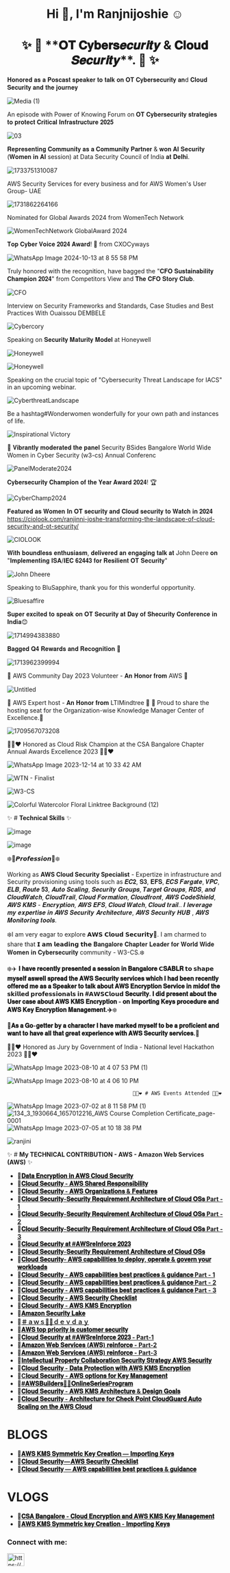 <h1 align="center">Hi 👋, I'm Ranjnijoshie ☺ </h1> 

<h1 align="center"> ✨ 🍁 **𝐎𝐓 𝐂𝐲𝐛𝐞𝐫𝐬𝒆𝒄𝒖𝒓𝒊𝒕𝒚 & 𝐂𝐥𝐨𝐮𝐝 𝑺𝒆𝒄𝒖𝒓𝒊𝒕𝒚**. 🍁 ✨ </h1>

𝐇𝐨𝐧𝐨𝐫𝐞𝐝 𝐚𝐬 𝐚 𝐏𝐨𝐬𝐜𝐚𝐬𝐭 𝐬𝐩𝐞𝐚𝐤𝐞𝐫 𝐭𝐨 𝐭𝐚𝐥𝐤 𝐨𝐧 𝐎𝐓 𝐂𝐲𝐛𝐞𝐫𝐬𝐞𝐜𝐮𝐫𝐢𝐭𝐲 𝐚𝐧d 𝐂𝐥𝐨𝐮𝐝 𝐒𝐞𝐜𝐮𝐫𝐢𝐭𝐲 𝐚𝐧𝐝 𝐭𝐡𝐞 𝐣𝐨𝐮𝐫𝐧𝐞𝐲

![Media (1)](https://github.com/user-attachments/assets/e2791f42-2de3-4141-8940-e94daf33083a)

An episode with Power of Knowing Forum on 𝐎𝐓 𝐂𝐲𝐛𝐞𝐫𝐬𝐞𝐜𝐮𝐫𝐢𝐭𝐲 𝐬𝐭𝐫𝐚𝐭𝐞𝐠𝐢𝐞𝐬 𝐭𝐨 𝐩𝐫𝐨𝐭𝐞𝐜𝐭 𝐂𝐫𝐢𝐭𝐢𝐜𝐚𝐥 𝐈𝐧𝐟𝐫𝐚𝐬𝐭𝐫𝐮𝐜𝐭𝐮𝐫𝐞 𝟐𝟎𝟐𝟓

![03](https://github.com/user-attachments/assets/aa6f742d-5f6a-482e-84be-871764feadaa)

𝐑𝐞𝐩𝐫𝐞𝐬𝐞𝐧𝐭𝐢𝐧𝐠 𝐂𝐨𝐦𝐦𝐮𝐧𝐢𝐭𝐲 𝐚𝐬 𝐚 𝐂𝐨𝐦𝐦𝐮𝐧𝐢𝐭𝐲 𝐏𝐚𝐫𝐭𝐧𝐞𝐫 & 𝐰𝐨𝐧 𝐀𝐈 𝐒𝐞𝐜𝐮𝐫𝐢𝐭𝐲 (𝐖𝐨𝐦𝐞𝐧 𝐢𝐧 𝐀𝐈 session) at Data Security Council of India 𝐚𝐭 𝐃𝐞𝐥𝐡𝐢.

![1733751310087](https://github.com/user-attachments/assets/42c3de8e-6dee-4134-bb94-c1fe597338d6)

AWS Security Services for every business and for AWS Women's User Group- UAE

![1731862264166](https://github.com/user-attachments/assets/d7a2e269-79bb-4b14-951d-a8afb880c2f8)

Nominated for Global Awards 2024 from WomenTech Network 

![WomenTechNetwork GlobalAward 2024](https://github.com/user-attachments/assets/4b7f6a1e-a2a0-4cb1-9a87-60374627ac09)

𝐓𝐨𝐩 𝐂𝐲𝐛𝐞𝐫 𝐕𝐨𝐢𝐜𝐞 𝟐𝟎𝟐𝟒 𝐀𝐰𝐚𝐫𝐝! 🙏 from CXOCyways

![WhatsApp Image 2024-10-13 at 8 55 58 PM](https://github.com/user-attachments/assets/7ba4b5f5-d62a-4714-8ed5-b66955b113c5)

Truly honored with the recognition, have bagged the "𝐂𝐅𝐎 𝐒𝐮𝐬𝐭𝐚𝐢𝐧𝐚𝐛𝐢𝐥𝐢𝐭𝐲 𝐂𝐡𝐚𝐦𝐩𝐢𝐨𝐧 𝟐𝟎𝟐𝟒" from Competitors View and 𝐓𝐡𝐞 𝐂𝐅𝐎 𝐒𝐭𝐨𝐫𝐲 𝐂𝐥𝐮𝐛.

![CFO](https://github.com/user-attachments/assets/940a97d6-59e7-4741-a3a9-2b04eef3f44e)

Interview on Security Frameworks and Standards, Case Studies and Best Practices With Ouaissou DEMBELE

![Cybercory](https://github.com/user-attachments/assets/9f448df3-5dd9-42f1-9d1e-7198290ea367)

Speaking on 𝐒𝐞𝐜𝐮𝐫𝐢𝐭𝐲 𝐌𝐚𝐭𝐮𝐫𝐢𝐭𝐲 𝐌𝐨𝐝𝐞𝐥 at Honeywell

![Honeywell](https://github.com/user-attachments/assets/a782eae6-23cc-466f-be28-ad81731cc388)

![Honeywell](https://github.com/user-attachments/assets/684e979d-abec-42e1-8d7a-7ea914aefb1b)

Speaking on the crucial topic of "Cybersecurity Threat Landscape for IACS" in an upcoming webinar. 

![CyberthreatLandscape](https://github.com/user-attachments/assets/044b8ebb-fc5d-4443-a817-0f79620b8dba)

Be a hashtag#Wonderwomen wonderfully for your own path and instances of life. 

![Inspirational Victory](https://github.com/user-attachments/assets/23e9dec7-51ff-4aee-904a-22515f139bd8)


🎤 𝐕𝐢𝐛𝐫𝐚𝐧𝐭𝐥𝐲 𝐦𝐨𝐝𝐞𝐫𝐚𝐭𝐞𝐝 𝐭𝐡𝐞 𝐩𝐚𝐧𝐞𝐥 Security BSides Bangalore World Wide Women in Cyber Security (w3-cs) Annual Conferenc

![PanelModerate2024](https://github.com/user-attachments/assets/f440110d-bd8f-43a3-a518-1db013016041)

𝐂𝐲𝐛𝐞𝐫𝐬𝐞𝐜𝐮𝐫𝐢𝐭𝐲 𝐂𝐡𝐚𝐦𝐩𝐢𝐨𝐧 𝐨𝐟 𝐭𝐡𝐞 𝐘𝐞𝐚𝐫 𝐀𝐰𝐚𝐫𝐝 𝟐𝟎𝟐𝟒! 🏆

![CyberChamp2024](https://github.com/user-attachments/assets/e3af0575-a557-4e63-9aa6-9d0882c5c904)

𝐅𝐞𝐚𝐭𝐮𝐫𝐞𝐝 𝐚𝐬 𝐖𝐨𝐦𝐞𝐧 𝐈𝐧 𝐎𝐓 𝐬𝐞𝐜𝐮𝐫𝐢𝐭𝐲 𝐚𝐧𝐝 𝐂𝐥𝐨𝐮𝐝 𝐬𝐞𝐜𝐮𝐫𝐢𝐭𝐲 𝐭𝐨 𝐖𝐚𝐭𝐜𝐡 𝐢𝐧 𝟐𝟎𝟐𝟒
https://ciolook.com/ranjinni-joshe-transforming-the-landscape-of-cloud-security-and-ot-security/

![CIOLOOK](https://github.com/user-attachments/assets/f2ae12de-5fd0-4d4b-a77a-379b2e5f8c62)


𝐖𝐢𝐭𝐡 𝐛𝐨𝐮𝐧𝐝𝐥𝐞𝐬𝐬 𝐞𝐧𝐭𝐡𝐮𝐬𝐢𝐚𝐬𝐦, 𝐝𝐞𝐥𝐢𝐯𝐞𝐫𝐞𝐝 𝐚𝐧 𝐞𝐧𝐠𝐚𝐠𝐢𝐧𝐠 𝐭𝐚𝐥𝐤 𝐚𝐭 John Deere 𝐨𝐧 "𝐈𝐦𝐩𝐥𝐞𝐦𝐞𝐧𝐭𝐢𝐧𝐠 𝐈𝐒𝐀/𝐈𝐄𝐂 𝟔𝟐𝟒𝟒𝟑 𝐟𝐨𝐫 𝐑𝐞𝐬𝐢𝐥𝐢𝐞𝐧𝐭 𝐎𝐓 𝐒𝐞𝐜𝐮𝐫𝐢𝐭𝐲"

![John Dheere](https://github.com/user-attachments/assets/83de6ca6-bf15-41a3-9cf0-24413e0fdd9d)

Speaking to BluSapphire, thank you for this wonderful opportunity. 

![Bluesaffire](https://github.com/user-attachments/assets/25cf5f16-0a35-4a81-9d8f-1b9a28efcbab)

𝐒𝐮𝐩𝐞𝐫 𝐞𝐱𝐜𝐢𝐭𝐞𝐝 𝐭𝐨 𝐬𝐩𝐞𝐚𝐤 𝐨𝐧 𝐎𝐓 𝐒𝐞𝐜𝐮𝐫𝐢𝐭𝐲 𝐚𝐭 𝐃𝐚𝐲 𝐨𝐟 𝐒𝐡𝐞𝐜𝐮𝐫𝐢𝐭𝐲 𝐂𝐨𝐧𝐟𝐞𝐫𝐞𝐧𝐜𝐞 𝐢𝐧 𝐈𝐧𝐝𝐢𝐚😊

![1714994383880](https://github.com/user-attachments/assets/59d8ef6f-66c8-48e4-b82d-c9539515187a)

𝐁𝐚𝐠𝐠𝐞𝐝 𝐐𝟒 𝐑𝐞𝐰𝐚𝐫𝐝𝐬 𝐚𝐧𝐝 𝐑𝐞𝐜𝐨𝐠𝐧𝐢𝐭𝐢𝐨𝐧 🎉

![1713962399994](https://github.com/user-attachments/assets/72c1764f-b89f-46d1-b7e0-0c08ce0b2b24)

🍁 AWS Community Day 2023 Volunteer - 𝐀𝐧 𝐇𝐨𝐧𝐨𝐫 𝐟𝐫𝐨𝐦 AWS 🍁

![Untitled](https://github.com/ranjinnijoshe/Ranjinnijoshe/assets/19187348/6417f824-41ef-49cd-ad8c-6134710a15c4)

🍁 AWS Expert host - 𝐀𝐧 𝐇𝐨𝐧𝐨𝐫 𝐟𝐫𝐨𝐦 LTIMindtree 🍁
🎉 Proud to share the hosting seat for the Organization-wise Knowledge Manager Center of Excellence.🎉 

![1709567073208](https://github.com/ranjinnijoshe/Ranjinnijoshe/assets/19187348/4162c0b1-a5db-4843-8331-2e9feb0afd75)

💚💙❤️ Honored as Cloud Risk Champion at the CSA Bangalore Chapter Annual Awards Excellence 2023 💚💙❤️

![WhatsApp Image 2023-12-14 at 10 33 42 AM](https://github.com/ranjinnijoshe/ranjujoshi/assets/19187348/1008e6a0-e2b2-483b-a77c-48231f262023)

![WTN - Finalist](https://github.com/ranjinnijoshe/ranjujoshi/assets/19187348/87fe6d85-af6c-472b-8655-85fadd309bd3)

![W3-CS](https://github.com/ranjinnijoshe/ranjujoshi/assets/19187348/a6a2058c-5888-4455-aab7-e1a8c19ed4df)

![Colorful Watercolor Floral Linktree Background (12)](https://github.com/ranjinnijoshe/ranjujoshi/assets/19187348/9dba9ed3-9506-4cc9-931c-6d626a4bea73)


✨ # **Technical Skills** ✨

![image](https://github.com/ranjinnijoshe/ranjujoshi/assets/19187348/4d43a9a8-4616-4225-919d-ae6ce255b7fb)


![image](https://github.com/ranjinnijoshe/ranjujoshi/assets/19187348/b8b73adb-6153-4e8c-848c-722978904f32)


❄️🌺**𝙋𝙧𝙤𝙛𝙚𝙨𝙨𝙞𝙤𝙣**🌺❄️

Working as ******AWS Cloud Security Specialist****** - Expertize in infrastructure and Security provisioning using tools such as 𝑬𝑪𝟐, 𝐒𝟑, 𝐄𝐅𝐒, 𝑬𝑪𝑺 𝑭𝒂𝒓𝒈𝒂𝒕𝒆, 𝑽𝑷𝑪, 𝑬𝑳𝑩, 𝑹𝒐𝒖𝒕𝒆 𝟓𝟑, 𝑨𝒖𝒕𝒐 𝑺𝒄𝒂𝒍𝒊𝒏𝒈, 𝑺𝒆𝒄𝒖𝒓𝒊𝒕𝒚 𝑮𝒓𝒐𝒖𝒑𝒔, 𝑻𝒂𝒓𝒈𝒆𝒕 𝑮𝒓𝒐𝒖𝒑𝒔, 𝑹𝑫𝑺, 𝒂𝒏𝒅 𝑪𝒍𝒐𝒖𝒅𝑾𝒂𝒕𝒄𝒉, 𝑪𝒍𝒐𝒖𝒅𝑻𝒓𝒂𝒊𝒍, 𝑪𝒍𝒐𝒖𝒅 𝑭𝒐𝒓𝒎𝒂𝒕𝒊𝒐𝒏, 𝑪𝒍𝒐𝒖𝒅𝒇𝒓𝒐𝒏𝒕, 𝑨𝑾𝑺 𝑪𝒐𝒅𝒆𝑺𝒉𝒊𝒆𝒍𝒅, 𝑨𝑾𝑺 𝑲𝑴𝑺 - 𝑬𝒏𝒄𝒓𝒚𝒑𝒕𝒊𝒐𝒏, 𝑨𝑾𝑺 𝑬𝑭𝑺, 𝑪𝒍𝒐𝒖𝒅 𝑾𝒂𝒕𝒄𝒉, 𝑪𝒍𝒐𝒖𝒅 𝒕𝒓𝒂𝒊𝒍.. 𝑰 𝒍𝒆𝒗𝒆𝒓𝒂𝒈𝒆 𝒎𝒚 𝒆𝒙𝒑𝒆𝒓𝒕𝒊𝒔𝒆 𝒊𝒏 𝑨𝑾𝑺 𝑺𝒆𝒄𝒖𝒓𝒊𝒕𝒚 𝑨𝒓𝒄𝒉𝒊𝒕𝒆𝒄𝒕𝒖𝒓𝒆, 𝑨𝑾𝑺 𝑺𝒆𝒄𝒖𝒓𝒊𝒕𝒚 𝑯𝑼𝑩 , 𝑨𝑾𝑺 𝑴𝒐𝒏𝒊𝒕𝒐𝒓𝒊𝒏𝒈 𝒕𝒐𝒐𝒍𝒔.

❄️I am very eagar to explore 𝗔𝗪𝗦 𝗖𝗹𝗼𝘂𝗱 𝗦𝗲𝗰𝘂𝗿𝗶𝘁𝘆🌈. I am charmed to share that 𝗜 𝗮𝗺 𝗹𝗲𝗮𝗱𝗶𝗻𝗴 𝘁𝗵𝗲 𝐁𝐚𝐧𝐠𝐚𝐥𝐨𝐫𝐞 𝐂𝐡𝐚𝐩𝐭𝐞𝐫 𝐋𝐞𝐚𝐝𝐞𝐫 𝐟𝐨𝐫 𝐖𝐨𝐫𝐥𝐝 𝐖𝐢𝐝𝐞 𝐖𝐨𝐦𝐞𝐧 𝐢𝐧 𝐂𝐲𝐛𝐞𝐫𝐬𝐞𝐜𝐮𝐫𝐢𝐭𝐲 community - W3-CS.❄️

❄️✈️ **𝐈 𝐡𝐚𝐯𝐞 𝐫𝐞𝐜𝐞𝐧𝐭𝐥𝐲 𝐩𝐫𝐞𝐬𝐞𝐧𝐭𝐞𝐝 𝐚 𝐬𝐞𝐬𝐬𝐢𝐨𝐧 𝐢𝐧 𝐁𝐚𝐧𝐠𝐚𝐥𝐨𝐫𝐞 **𝗖𝐒𝐀𝐁𝐋𝐑** 𝘁𝗼 𝘀𝗵𝗮𝗽𝗲 𝐦𝐲𝐬𝐞𝐥𝐟 𝐚𝐬𝐰𝐞𝐥𝐥 𝐬𝐩𝐫𝐞𝐚𝐝 𝐭𝐡𝐞 𝐀𝐖𝐒 𝐒𝐞𝐜𝐮𝐫𝐢𝐭𝐲 𝐬𝐞𝐫𝐯𝐢𝐜𝐞𝐬 𝐰𝐡𝐢𝐜𝐡 𝐈 𝐡𝐚𝐝 𝐛𝐞𝐞𝐧 𝐫𝐞𝐜𝐞𝐧𝐭𝐥𝐲 𝐨𝐟𝐟𝐞𝐫𝐞𝐝 𝐦𝐞 𝐚𝐬 𝐚 𝐒𝐩𝐞𝐚𝐤𝐞𝐫 𝐭𝐨 𝐭𝐚𝐥𝐤 𝐚𝐛𝐨𝐮𝐭 𝐀𝐖𝐒 𝐄𝐧𝐜𝐫𝐲𝐩𝐭𝐢𝐨𝐧 𝐒𝐞𝐫𝐯𝐢𝐜𝐞 𝐢𝐧 𝐦𝐢𝐝𝐨𝐟 𝐭𝐡𝐞 𝘀𝗸𝗶𝗹𝗹𝗲𝗱 𝗽𝗿𝗼𝗳𝗲𝘀𝘀𝗶𝗼𝗻𝗮𝗹𝘀 𝗶𝗻 #𝗔𝗪𝗦𝗖𝗹𝗼𝘂𝗱 **𝐒𝐞𝐜𝐮𝐫𝐢𝐭𝐲**. 𝐈 𝐝𝐢𝐝 𝐩𝐫𝐞𝐬𝐞𝐧𝐭 𝐚𝐛𝐨𝐮𝐭 𝐭𝐡𝐞 𝐔𝐬𝐞𝐫 𝐜𝐚𝐬𝐞 𝐚𝐛𝐨𝐮𝐭 𝐀𝐖𝐒 𝐊𝐌𝐒 𝐄𝐧𝐜𝐫𝐲𝐩𝐭𝐢𝐨𝐧 - 𝐨𝐧 𝐈𝐦𝐩𝐨𝐫𝐭𝐢𝐧𝐠 𝐊𝐞𝐲𝐬 𝐩𝐫𝐨𝐜𝐞𝐝𝐮𝐫𝐞 𝐚𝐧𝐝 𝐀𝐖𝐒 𝐊𝐞𝐲 𝐄𝐧𝐜𝐫𝐲𝐩𝐭𝐢𝐨𝐧 𝐌𝐚𝐧𝐚𝐠𝐞𝐦𝐞𝐧𝐭.✈️**❄️

🌸**𝐀𝐬 𝐚 𝐆𝐨-𝐠𝐞𝐭𝐭𝐞𝐫 𝐛𝐲 𝐚 𝐜𝐡𝐚𝐫𝐚𝐜𝐭𝐞𝐫 𝐈 𝐡𝐚𝐯𝐞 𝐦𝐚𝐫𝐤𝐞𝐝 𝐦𝐲𝐬𝐞𝐥𝐟 𝐭𝐨 𝐛𝐞 𝐚 𝐩𝐫𝐨𝐟𝐢𝐜𝐢𝐞𝐧𝐭 𝐚𝐧𝐝 𝐰𝐚𝐧𝐭 𝐭𝐨 𝐡𝐚𝐯𝐞 𝐚𝐥𝐥 𝐭𝐡𝐚𝐭 𝐠𝐫𝐞𝐚𝐭 𝐞𝐱𝐩𝐞𝐫𝐢𝐞𝐧𝐜𝐞 𝐰𝐢𝐭𝐡 𝐀𝐖𝐒 𝐒𝐞𝐜𝐮𝐫𝐢𝐭𝐲 𝐬𝐞𝐫𝐯𝐢𝐜𝐞𝐬.**🌸

💚💙❤️ Honored as Jury by Government of India - National level Hackathon 2023 💚💙❤️

![WhatsApp Image 2023-08-10 at 4 07 53 PM (1)](https://github.com/ranjujoshi/ranjujoshi/assets/19187348/48a83ea6-7bfd-43e6-a51f-b910472a40bf)

![WhatsApp Image 2023-08-10 at 4 06 10 PM](https://github.com/ranjujoshi/ranjujoshi/assets/19187348/12e25397-a446-48e8-aa46-45ecf17a4a0d)



                                             💚💙❤️ # AWS Events Attended 💚💙❤️

![WhatsApp Image 2023-07-02 at 8 11 58 PM (1)](https://github.com/ranjujoshi/ranjujoshi/assets/19187348/86e3e840-d323-4fe1-b7d4-19c811ef11a1)
![134_3_1930664_1657012216_AWS Course Completion Certificate_page-0001](https://github.com/ranjujoshi/ranjujoshi/assets/19187348/1bab483c-0abb-4381-a5ac-f383b3feb7bd)
![WhatsApp Image 2023-07-05 at 10 18 38 PM](https://github.com/ranjujoshi/ranjujoshi/assets/19187348/054cabab-1b0a-4ec7-b97a-c94e0bfd0406)



<p align="left"> <img src="https://komarev.com/ghpvc/?username=ranjini&label=Profile%20views&color=0e75b6&style=flat" alt="ranjini" /> </p>


✨ # **My TECHNICAL CONTRIBUTION - AWS - Amazon Web Services (AWS)** ✨

- 🎀[**𝐃𝐚𝐭𝐚 𝐄𝐧𝐜𝐫𝐲𝐩𝐭𝐢𝐨𝐧 𝐢𝐧 𝐀𝐖𝐒 𝐂𝐥𝐨𝐮𝐝 𝐒𝐞𝐜𝐮𝐫𝐢𝐭𝐲**](https://www.linkedin.com/posts/ranjinnijoshe_connections-100daysofcloudsecuritychallenge-activity-7071818076161257472-ZMOW?utm_source=share&utm_medium=member_desktop)
- 🎀[**𝐂𝐥𝐨𝐮𝐝 𝐒𝐞𝐜𝐮𝐫𝐢𝐭𝐲 - 𝐀𝐖𝐒 𝐒𝐡𝐚𝐫𝐞𝐝 𝐑𝐞𝐬𝐩𝐨𝐧𝐬𝐢𝐛𝐢𝐥𝐢𝐭𝐲**](https://www.linkedin.com/posts/ranjinnijoshe_connections-100daysofcloudsecuritychallenge-activity-7073335886695858177-Q-tz?utm_source=share&utm_medium=member_desktop)
- 🎀[**𝐂𝐥𝐨𝐮𝐝 𝐒𝐞𝐜𝐮𝐫𝐢𝐭𝐲 - 𝐀𝐖𝐒 𝐎𝐫𝐠𝐚𝐧𝐢𝐳𝐚𝐭𝐢𝐨𝐧𝐬 & 𝐅𝐞𝐚𝐭𝐮𝐫𝐞𝐬**](https://www.linkedin.com/posts/ranjinnijoshe_connections-100daysofcloudsecuritychallenge-activity-7073346578819780608--nXh?utm_source=share&utm_medium=member_desktop)
- 🎀[**𝐂𝐥𝐨𝐮𝐝 𝐒𝐞𝐜𝐮𝐫𝐢𝐭𝐲-𝐒𝐞𝐜𝐮𝐫𝐢𝐭𝐲 𝐑𝐞𝐪𝐮𝐢𝐫𝐞𝐦𝐞𝐧𝐭 𝐀𝐫𝐜𝐡𝐢𝐭𝐞𝐜𝐭𝐮𝐫𝐞 𝐨𝐟 𝐂𝐥𝐨𝐮𝐝 𝐎𝐒𝐬 Part - 1**](https://www.linkedin.com/posts/ranjinnijoshe_connections-100daysofcloudsecuritychallenge-activity-7074419438791364608-Efve?utm_source=share&utm_medium=member_desktop)
- 🎀[**𝐂𝐥𝐨𝐮𝐝 𝐒𝐞𝐜𝐮𝐫𝐢𝐭𝐲-𝐒𝐞𝐜𝐮𝐫𝐢𝐭𝐲 𝐑𝐞𝐪𝐮𝐢𝐫𝐞𝐦𝐞𝐧𝐭 𝐀𝐫𝐜𝐡𝐢𝐭𝐞𝐜𝐭𝐮𝐫𝐞 𝐨𝐟 𝐂𝐥𝐨𝐮𝐝 𝐎𝐒𝐬 Part - 2**](https://www.linkedin.com/posts/ranjinnijoshe_connections-100daysofcloudsecuritychallenge-activity-7074419438791364608-Efve?utm_source=share&utm_medium=member_desktop)
- 🎀[**𝐂𝐥𝐨𝐮𝐝 𝐒𝐞𝐜𝐮𝐫𝐢𝐭𝐲-𝐒𝐞𝐜𝐮𝐫𝐢𝐭𝐲 𝐑𝐞𝐪𝐮𝐢𝐫𝐞𝐦𝐞𝐧𝐭 𝐀𝐫𝐜𝐡𝐢𝐭𝐞𝐜𝐭𝐮𝐫𝐞 𝐨𝐟 𝐂𝐥𝐨𝐮𝐝 𝐎𝐒𝐬 Part - 3**](https://www.linkedin.com/posts/ranjinnijoshe_connections-100daysofcloudsecuritychallenge-activity-7074449728939192321-zMfj?utm_source=share&utm_medium=member_desktop)
- 🎀[**𝐂𝐥𝐨𝐮𝐝 𝐒𝐞𝐜𝐮𝐫𝐢𝐭𝐲 𝐚𝐭 #𝐀𝐖𝐒𝐫𝐞𝐈𝐧𝐟𝐨𝐫𝐜𝐞 𝟐𝟎𝟐𝟑**](https://www.linkedin.com/posts/ranjinnijoshe_connections-100daysofcloudsecuritychallenge-activity-7074789403319037952-5cJM?utm_source=share&utm_medium=member_desktop)
- 🎀[**𝐂𝐥𝐨𝐮𝐝 𝐒𝐞𝐜𝐮𝐫𝐢𝐭𝐲-𝐒𝐞𝐜𝐮𝐫𝐢𝐭𝐲 𝐑𝐞𝐪𝐮𝐢𝐫𝐞𝐦𝐞𝐧𝐭 𝐀𝐫𝐜𝐡𝐢𝐭𝐞𝐜𝐭𝐮𝐫𝐞 𝐨𝐟 𝐂𝐥𝐨𝐮𝐝 𝐎𝐒𝐬**](https://www.linkedin.com/posts/ranjinnijoshe_connections-100daysofcloudsecuritychallenge-activity-7077673481596792832-YuLx?utm_source=share&utm_medium=member_desktop)
- 🎀[**𝐂𝐥𝐨𝐮𝐝 𝐒𝐞𝐜𝐮𝐫𝐢𝐭𝐲- 𝐀𝐖𝐒 𝐜𝐚𝐩𝐚𝐛𝐢𝐥𝐢𝐭𝐢𝐞𝐬 𝐭𝐨 𝐝𝐞𝐩𝐥𝐨𝐲, 𝐨𝐩𝐞𝐫𝐚𝐭𝐞 & 𝐠𝐨𝐯𝐞𝐫𝐧 𝐲𝐨𝐮𝐫 𝐰𝐨𝐫𝐤𝐥𝐨𝐚𝐝𝐬**](https://www.linkedin.com/posts/ranjinnijoshe_connections-100daysofcloudsecuritychallenge-activity-7077682108965548032-gmuI?utm_source=share&utm_medium=member_desktop)
- 🎀[**𝐂𝐥𝐨𝐮𝐝 𝐒𝐞𝐜𝐮𝐫𝐢𝐭𝐲 - 𝐀𝐖𝐒 𝐜𝐚𝐩𝐚𝐛𝐢𝐥𝐢𝐭𝐢𝐞𝐬 𝐛𝐞𝐬𝐭 𝐩𝐫𝐚𝐜𝐭𝐢𝐜𝐞𝐬 & 𝐠𝐮𝐢𝐝𝐚𝐧𝐜𝐞 Part - 1**](https://www.linkedin.com/posts/ranjinnijoshe_connections-100daysofcloudsecuritychallenge-activity-7077696682888491037-WYg3?utm_source=share&utm_medium=member_desktop)
- 🎀[**𝐂𝐥𝐨𝐮𝐝 𝐒𝐞𝐜𝐮𝐫𝐢𝐭𝐲 - 𝐀𝐖𝐒 𝐜𝐚𝐩𝐚𝐛𝐢𝐥𝐢𝐭𝐢𝐞𝐬 𝐛𝐞𝐬𝐭 𝐩𝐫𝐚𝐜𝐭𝐢𝐜𝐞𝐬 & 𝐠𝐮𝐢𝐝𝐚𝐧𝐜𝐞 Part - 2** ](https://www.linkedin.com/posts/ranjinnijoshe_connections-100daysofcloudsecuritychallenge-activity-7078374132505079808-oxUM?utm_source=share&utm_medium=member_desktop)
- 🎀[**𝐂𝐥𝐨𝐮𝐝 𝐒𝐞𝐜𝐮𝐫𝐢𝐭𝐲 - 𝐀𝐖𝐒 𝐜𝐚𝐩𝐚𝐛𝐢𝐥𝐢𝐭𝐢𝐞𝐬 𝐛𝐞𝐬𝐭 𝐩𝐫𝐚𝐜𝐭𝐢𝐜𝐞𝐬 & 𝐠𝐮𝐢𝐝𝐚𝐧𝐜𝐞 Part - 3**](https://www.linkedin.com/posts/ranjinnijoshe_connections-100daysofcloudsecuritychallenge-activity-7079756009572896768-2RS4?utm_source=share&utm_medium=member_desktop)
- 🎀[**𝐂𝐥𝐨𝐮𝐝 𝐒𝐞𝐜𝐮𝐫𝐢𝐭𝐲 - 𝐀𝐖𝐒 𝐒𝐞𝐜𝐮𝐫𝐢𝐭𝐲 𝐂𝐡𝐞𝐜𝐤𝐥𝐢𝐬𝐭**](https://www.linkedin.com/posts/ranjinnijoshe_connections-100daysofcloudsecuritychallenge-activity-7081987602811158528-WupI?utm_source=share&utm_medium=member_desktop)
- 🎀[**𝐂𝐥𝐨𝐮𝐝 𝐒𝐞𝐜𝐮𝐫𝐢𝐭𝐲 - 𝐀𝐖𝐒 𝐊𝐌𝐒 𝐄𝐧𝐜𝐫𝐲𝐩𝐭𝐢𝐨𝐧**](https://www.linkedin.com/posts/ranjinnijoshe_connections-100daysofcloudsecuritychallenge-activity-7081997584914944000-1Evx?utm_source=share&utm_medium=member_desktop)
- 🎀[**𝐀𝐦𝐚𝐳𝐨𝐧 𝐒𝐞𝐜𝐮𝐫𝐢𝐭𝐲 𝐋𝐚𝐤𝐞**](https://www.linkedin.com/posts/ranjinnijoshe_amazon-security-lake-is-now-generally-available-activity-7075743723233447936--zq2?utm_source=share&utm_medium=member_desktop)
- 🎀[**＃ａｗｓ🌟🌟ｄｅｖｄａｙ**](https://www.linkedin.com/posts/ranjinnijoshe_awsdevday-awscloud-aws-activity-7075530762896224256-fgVV?utm_source=share&utm_medium=member_desktop)
- 🎀[**𝐀𝐖𝐒 𝐭𝐨𝐩 𝐩𝐫𝐢𝐨𝐫𝐢𝐭𝐲 𝐢𝐬 𝐜𝐮𝐬𝐭𝐨𝐦𝐞𝐫 𝐬𝐞𝐜𝐮𝐫𝐢𝐭𝐲**](https://www.linkedin.com/posts/ranjinnijoshe_connections-100daysofcloudsecuritychallenge-activity-7074789403319037952-5cJM?utm_source=share&utm_medium=member_desktop)
- 🎀[**𝐂𝐥𝐨𝐮𝐝 𝐒𝐞𝐜𝐮𝐫𝐢𝐭𝐲 𝐚𝐭 #𝐀𝐖𝐒𝐫𝐞𝐈𝐧𝐟𝐨𝐫𝐜𝐞 𝟐𝟎𝟐𝟑 - Part-1**](https://www.linkedin.com/posts/ranjinnijoshe_and-here-we-go-reinforce-is-here-activity-7074387868751695872-7Fx0?utm_source=share&utm_medium=member_desktop)
- 🎀[**𝐀𝐦𝐚𝐳𝐨𝐧 𝐖𝐞𝐛 𝐒𝐞𝐫𝐯𝐢𝐜𝐞𝐬 (𝐀𝐖𝐒) 𝐫𝐞𝐢𝐧𝐟𝐨𝐫𝐜𝐞 - Part-2**](https://www.linkedin.com/posts/ranjinnijoshe_cant-make-it-to-aws-reinforce-this-year-activity-7074278362097074176-2Clb?utm_source=share&utm_medium=member_desktop)
- 🎀[**𝐀𝐦𝐚𝐳𝐨𝐧 𝐖𝐞𝐛 𝐒𝐞𝐫𝐯𝐢𝐜𝐞𝐬 (𝐀𝐖𝐒) 𝐫𝐞𝐢𝐧𝐟𝐨𝐫𝐜𝐞 - Part-3**](https://www.linkedin.com/posts/ranjinnijoshe_securecloudops-awssecurity-awscloudsecurity-activity-7073863249917612032-v3-H?utm_source=share&utm_medium=member_desktop)
- 🎀[**𝐈𝐧𝐭𝐞𝐥𝐥𝐞𝐜𝐭𝐮𝐚𝐥 𝐏𝐫𝐨𝐩𝐞𝐫𝐭𝐲 𝐂𝐨𝐥𝐥𝐚𝐛𝐨𝐫𝐚𝐭𝐢𝐨𝐧 𝐒𝐞𝐜𝐮𝐫𝐢𝐭𝐲 𝐒𝐭𝐫𝐚𝐭𝐞𝐠𝐲 𝐀𝐖𝐒 𝐒𝐞𝐜𝐮𝐫𝐢𝐭𝐲**](https://www.linkedin.com/posts/ranjinnijoshe_securecloudops-awssecurity-awscloudsecurity-activity-7079746214186926080-1ewI?utm_source=share&utm_medium=member_desktop)
- 🎀[**𝐂𝐥𝐨𝐮𝐝 𝐒𝐞𝐜𝐮𝐫𝐢𝐭𝐲 - 𝐃𝐚𝐭𝐚 𝐏𝐫𝐨𝐭𝐞𝐜𝐭𝐢𝐨𝐧 𝐰𝐢𝐭𝐡 𝐀𝐖𝐒 𝐊𝐌𝐒 𝐄𝐧𝐜𝐫𝐲𝐩𝐭𝐢𝐨𝐧**](https://www.linkedin.com/posts/ranjinnijoshe_connections-100daysofcloudsecuritychallenge-activity-7083059689470529536-FbHv?utm_source=share&utm_medium=member_desktop)
- 🎀[**C𝐥𝐨𝐮𝐝 𝐒𝐞𝐜𝐮𝐫𝐢𝐭𝐲 - 𝐀𝐖𝐒 𝐨𝐩𝐭𝐢𝐨𝐧𝐬 𝐟𝐨𝐫 𝐊𝐞𝐲 𝐌𝐚𝐧𝐚𝐠𝐞𝐦𝐞𝐧𝐭**](https://www.linkedin.com/posts/ranjinnijoshe_connections-100daysofcloudsecuritychallenge-activity-7083111368379273216-mNtD?utm_source=share&utm_medium=member_desktop)
- 🎀[**#𝐀𝐖𝐒𝐁𝐮𝐢𝐥𝐝𝐞𝐫𝐬🌟🌟𝐎𝐧𝐥𝐢𝐧𝐞𝐒𝐞𝐫𝐢𝐞𝐬P𝐫𝐨𝐠𝐫𝐚𝐦**](https://www.linkedin.com/posts/ranjinnijoshe_awsbuildersonlineseries-awsonair-awscloud-activity-7083132675196157952-mJg3?utm_source=share&utm_medium=member_desktop)
- 🎀[**𝐂𝐥𝐨𝐮𝐝 𝐒𝐞𝐜𝐮𝐫𝐢𝐭𝐲 - 𝐀𝐖𝐒 𝐊𝐌𝐒 𝐀𝐫𝐜𝐡𝐢𝐭𝐞𝐜𝐭𝐮𝐫𝐞 & 𝐃𝐞𝐬𝐢𝐠𝐧 𝐆𝐨𝐚𝐥𝐬**](https://www.linkedin.com/posts/ranjinnijoshe_connections-100daysofcloudsecuritychallenge-activity-7084202708135526400-adGa?utm_source=share&utm_medium=member_desktop)
- 🎀[**𝐂𝐥𝐨𝐮𝐝 𝐒𝐞𝐜𝐮𝐫𝐢𝐭𝐲 - 𝐀𝐫𝐜𝐡𝐢𝐭𝐞𝐜𝐭𝐮𝐫𝐞 𝐟𝐨𝐫 𝐂𝐡𝐞𝐜𝐤 𝐏𝐨𝐢𝐧𝐭 𝐂𝐥𝐨𝐮𝐝𝐆𝐮𝐚𝐫𝐝 𝐀𝐮𝐭𝐨 𝐒𝐜𝐚𝐥𝐢𝐧𝐠 𝐨𝐧 𝐭𝐡𝐞 𝐀𝐖𝐒 𝐂𝐥𝐨𝐮𝐝**](https://www.linkedin.com/posts/ranjinnijoshe_connections-100daysofcloudsecuritychallenge-activity-7084230470162415616-sKiG?utm_source=share&utm_medium=member_desktop)
  

# BLOGS 
- 🎀[**𝐀𝐖𝐒 𝐊𝐌𝐒 𝐒𝐲𝐦𝐦𝐞𝐭𝐫𝐢𝐜 𝐊𝐞𝐲 𝐂𝐫𝐞𝐚𝐭𝐢𝐨𝐧 — 𝐈𝐦𝐩𝐨𝐫𝐭𝐢𝐧𝐠 𝐊𝐞𝐲𝐬**](https://medium.com/cloudnloud/aws-kms-symmetric-key-creation-importing-keys-262dc13b7a0a)
- 🎀[**𝐂𝐥𝐨𝐮𝐝 𝐒𝐞𝐜𝐮𝐫𝐢𝐭𝐲 — 𝐀𝐖𝐒 𝐒𝐞𝐜𝐮𝐫𝐢𝐭𝐲 𝐂𝐡𝐞𝐜𝐤𝐥𝐢𝐬𝐭**](https://medium.com/cloudnloud/-aaab5689deff)
- 🎀[**𝐂𝐥𝐨𝐮𝐝 𝐒𝐞𝐜𝐮𝐫𝐢𝐭𝐲 — 𝐀𝐖𝐒 𝐜𝐚𝐩𝐚𝐛𝐢𝐥𝐢𝐭𝐢𝐞𝐬 𝐛𝐞𝐬𝐭 𝐩𝐫𝐚𝐜𝐭𝐢𝐜𝐞𝐬 & 𝐠𝐮𝐢𝐝𝐚𝐧𝐜𝐞**](https://medium.com/cloudnloud/-a7dfd88e8a57)


# VLOGS
- 🎀[**𝐂𝐒𝐀 𝐁𝐚𝐧𝐠𝐚𝐥𝐨𝐫𝐞 - 𝐂𝐥𝐨𝐮𝐝 𝐄𝐧𝐜𝐫𝐲𝐩𝐭𝐢𝐨𝐧 𝐚𝐧𝐝 𝐀𝐖𝐒 𝐊𝐌𝐒 𝐊𝐞𝐲 𝐌𝐚𝐧𝐚𝐠𝐞𝐦𝐞𝐧𝐭**](https://www.youtube.com/watch?v=_FB7KyLi4m4)
- 🎀[**𝐀𝐖𝐒 𝐊𝐌𝐒 𝐒𝐲𝐦𝐦𝐞𝐭𝐫𝐢𝐜 𝐤𝐞𝐲 𝐂𝐫𝐞𝐚𝐭𝐢𝐨𝐧 - 𝐈𝐦𝐩𝐨𝐫𝐭𝐢𝐧𝐠 𝐊𝐞𝐲𝐬**](https://www.youtube.com/watch?v=ROilr6EkdYY)


<h3 align="left">Connect with me:</h3>
<p align="left">
<a href="https://www.linkedin.com/in/ranjinnijoshe/" target="blank"><img align="center" src="https://raw.githubusercontent.com/rahuldkjain/github-profile-readme-generator/master/src/images/icons/Social/linked-in-alt.svg" alt="https://www.linkedin.com/in/ranjinnijoshe/" height="30" width="40" /></a>


